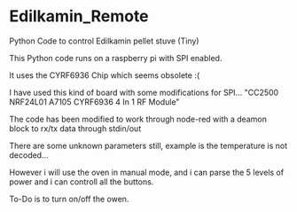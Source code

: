 # Edilkamin_Remote
Python Code to control Edilkamin pellet stuve (Tiny)

This Python code runs on a raspberry pi with SPI enabled.

It uses the CYRF6936 Chip which seems obsolete :(

I have used this kind of board with some modifications for SPI...
"CC2500 NRF24L01 A7105 CYRF6936 4 In 1 RF Module"

The code has been modified to work through node-red with a deamon block to rx/tx data through stdin/out

There are some unknown parameters still, example is the temperature is not decoded...

However i will use the oven in manual mode, and i can parse the 5 levels of power and i can controll all the buttons.

To-Do is to turn on/off the owen.



